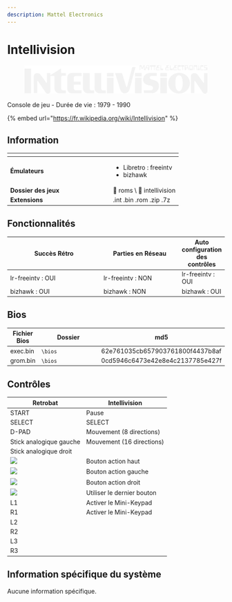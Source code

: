 ```yaml
---
description: Mattel Electronics
---
```


# Intellivision

<div align="left"><figure><picture><source srcset="https://raw.githubusercontent.com/fabricecaruso/es-theme-carbon/91d85c7849cc550b0cac4e75cb8e0923d3b61b5e/art/logos/intellivision-w.svg" media="(prefers-color-scheme: dark)"><img src="https://raw.githubusercontent.com/fabricecaruso/es-theme-carbon/52ff37c9e265587d006945a2ba695b5a962b3a3d/art/logos/intellivision.svg" alt=""></picture><figcaption></figcaption></figure></div>

Console de jeu - Durée de vie : 1979 - 1990

{% embed url="https://fr.wikipedia.org/wiki/Intellivision" %}

## Information

<table data-header-hidden><thead><tr><th width="224"></th><th></th></tr></thead><tbody><tr><td><strong>Émulateurs</strong></td><td><ul><li>Libretro : freeintv</li><li>bizhawk</li></ul></td></tr><tr><td><strong>Dossier des jeux</strong></td><td><span data-gb-custom-inline data-tag="emoji" data-code="1f4c2">📂</span> roms \ <span data-gb-custom-inline data-tag="emoji" data-code="1f4c2">📂</span> intellivision</td></tr><tr><td><strong>Extensions</strong></td><td>.int .bin .rom .zip .7z</td></tr></tbody></table>

## Fonctionnalités

<table><thead><tr><th width="245">Succès Rétro</th><th width="200">Parties en Réseau</th><th>Auto configuration des contrôles</th></tr></thead><tbody><tr><td>lr-freeintv : OUI</td><td>lr-freeintv : NON</td><td>lr-freeintv : OUI</td></tr><tr><td>bizhawk : OUI</td><td>bizhawk : NON</td><td>bizhawk : OUI</td></tr></tbody></table>

## Bios

<table><thead><tr><th>Fichier Bios</th><th width="169">Dossier</th><th>md5</th></tr></thead><tbody><tr><td>exec.bin</td><td><code>\bios</code></td><td>62e761035cb657903761800f4437b8af</td></tr><tr><td>grom.bin</td><td><code>\bios</code></td><td>0cd5946c6473e42e8e4c2137785e427f</td></tr></tbody></table>

## Contrôles

| Retrobat                                       | Intellivision              |
| ---------------------------------------------- | -------------------------- |
| START                                          | Pause                      |
| SELECT                                         | SELECT                     |
| D-PAD                                          | Mouvement (8 directions)   |
| Stick analogique gauche                        | Mouvement (16 directions)  |
| Stick analogique droit                         |                            |
| ![](<../../../.gitbook/assets/image (33).png>) | Bouton action haut         |
| ![](<../../../.gitbook/assets/image (20).png>) | Bouton action gauche       |
| ![](<../../../.gitbook/assets/image (7).png>)  | Bouton action droit        |
| ![](<../../../.gitbook/assets/image (35).png>) | Utiliser le dernier bouton |
| L1                                             | Activer le Mini-Keypad     |
| R1                                             | Activer le Mini-Keypad     |
| L2                                             |                            |
| R2                                             |                            |
| L3                                             |                            |
| R3                                             |                            |

## Information spécifique du système

Aucune information spécifique.
